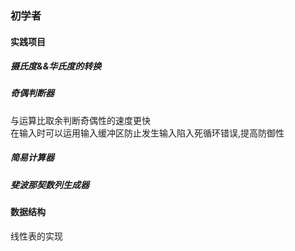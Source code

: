 ### 初学者
#### 实践项目
##### 摄氏度&&华氏度的转换   
##### 奇偶判断器
与运算比取余判断奇偶性的速度更快<br>
在输入时可以运用输入缓冲区防止发生输入陷入死循环错误,提高防御性
##### 简易计算器
##### 斐波那契数列生成器
#### 数据结构
线性表的实现
